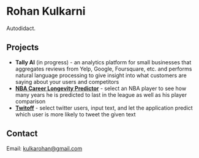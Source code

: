 # Rohan Kulkarni
Autodidact.


## Projects

- **Tally AI** (in progress) - an analytics platform for small businesses that aggregates reviews from Yelp, Google, Foursquare, etc. and performs natural language processing to give insight into what customers are saying about your users and competitors
- [**NBA Career Longevity Predictor**](https://nba-clp.netlify.com/) - select an NBA player to see how many years he is predicted to last in the league as well as his player comparison
- [**Twitoff**](https://twitoff-kulkarohan.herokuapp.com/) - select twitter users, input text, and let the application predict which user is more likely to tweet the given text


## Contact

Email: [kulkarohan@gmail.com](mailto:kulkarohan@gmail.com)  
 
